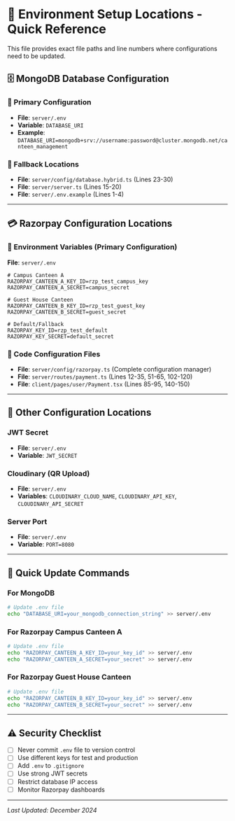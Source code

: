 # 📍 Environment Setup Locations - Quick Reference

This file provides exact file paths and line numbers where configurations need to be updated.

## 🗄️ MongoDB Database Configuration

### 📁 Primary Configuration

- **File**: `server/.env`
- **Variable**: `DATABASE_URI`
- **Example**: `DATABASE_URI=mongodb+srv://username:password@cluster.mongodb.net/canteen_management`

### 📁 Fallback Locations

- **File**: `server/config/database.hybrid.ts` (Lines 23-30)
- **File**: `server/server.ts` (Lines 15-20)
- **File**: `server/.env.example` (Lines 1-4)

---

## 💳 Razorpay Configuration Locations

### 📁 Environment Variables (Primary Configuration)

**File**: `server/.env`

```env
# Campus Canteen A
RAZORPAY_CANTEEN_A_KEY_ID=rzp_test_campus_key
RAZORPAY_CANTEEN_A_SECRET=campus_secret

# Guest House Canteen
RAZORPAY_CANTEEN_B_KEY_ID=rzp_test_guest_key
RAZORPAY_CANTEEN_B_SECRET=guest_secret

# Default/Fallback
RAZORPAY_KEY_ID=rzp_test_default
RAZORPAY_KEY_SECRET=default_secret
```

### 📁 Code Configuration Files

- **File**: `server/config/razorpay.ts` (Complete configuration manager)
- **File**: `server/routes/payment.ts` (Lines 12-35, 51-65, 102-120)
- **File**: `client/pages/user/Payment.tsx` (Lines 85-95, 140-150)

---

## 🔧 Other Configuration Locations

### JWT Secret

- **File**: `server/.env`
- **Variable**: `JWT_SECRET`

### Cloudinary (QR Upload)

- **File**: `server/.env`
- **Variables**: `CLOUDINARY_CLOUD_NAME`, `CLOUDINARY_API_KEY`, `CLOUDINARY_API_SECRET`

### Server Port

- **File**: `server/.env`
- **Variable**: `PORT=8080`

---

## 🚀 Quick Update Commands

### For MongoDB

```bash
# Update .env file
echo "DATABASE_URI=your_mongodb_connection_string" >> server/.env
```

### For Razorpay Campus Canteen A

```bash
# Update .env file
echo "RAZORPAY_CANTEEN_A_KEY_ID=your_key_id" >> server/.env
echo "RAZORPAY_CANTEEN_A_SECRET=your_secret" >> server/.env
```

### For Razorpay Guest House Canteen

```bash
# Update .env file
echo "RAZORPAY_CANTEEN_B_KEY_ID=your_key_id" >> server/.env
echo "RAZORPAY_CANTEEN_B_SECRET=your_secret" >> server/.env
```

---

## ⚠️ Security Checklist

- [ ] Never commit `.env` file to version control
- [ ] Use different keys for test and production
- [ ] Add `.env` to `.gitignore`
- [ ] Use strong JWT secrets
- [ ] Restrict database IP access
- [ ] Monitor Razorpay dashboards

---

_Last Updated: December 2024_
